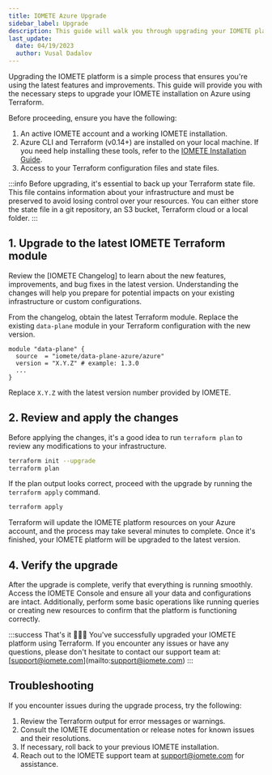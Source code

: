 ```yaml
---
title: IOMETE Azure Upgrade
sidebar_label: Upgrade
description: This guide will walk you through upgrading your IOMETE platform using Terraform on Azure.
last_update:
  date: 04/19/2023
  author: Vusal Dadalov
---
```


Upgrading the IOMETE platform is a simple process that ensures you're using the latest features and improvements. This guide will provide you with the necessary steps to upgrade your IOMETE installation on Azure using Terraform.

Before proceeding, ensure you have the following:
1.  An active IOMETE account and a working IOMETE installation.
2.  Azure CLI and Terraform (v0.14+) are installed on your local machine. If you need help installing these tools, refer to the [IOMETE Installation Guide](install).
3.  Access to your Terraform configuration files and state files.


:::info
Before upgrading, it's essential to back up your Terraform state file.
This file contains information about your infrastructure and must be preserved to avoid losing control over your resources.
You can either store the state file in a git repository, an S3 bucket, Terraform cloud or a local folder.
:::


## 1. Upgrade to the latest IOMETE Terraform module

Review the [IOMETE Changelog] to learn about the new features, improvements, and bug fixes in the latest version. Understanding the changes will help you prepare for potential impacts on your existing infrastructure or custom configurations.

From the changelog, obtain the latest Terraform module. Replace the existing `data-plane` module in your Terraform configuration with the new version.

```hcl
module "data-plane" {
  source  = "iomete/data-plane-azure/azure"
  version = "X.Y.Z" # example: 1.3.0
  ...
}
```
Replace `X.Y.Z` with the latest version number provided by IOMETE.


## 2. Review and apply the changes

Before applying the changes, it's a good idea to run `terraform plan` to review any modifications to your infrastructure.

```bash
terraform init --upgrade
terraform plan
```

If the plan output looks correct, proceed with the upgrade by running the `terraform apply` command.

```bash
terraform apply
```

Terraform will update the IOMETE platform resources on your Azure account, and the process may take several minutes to complete. 
Once it's finished, your IOMETE platform will be upgraded to the latest version.



## 4. Verify the upgrade

After the upgrade is complete, verify that everything is running smoothly. Access the IOMETE Console and ensure all your data and configurations are intact. Additionally, perform some basic operations like running queries or creating new resources to confirm that the platform is functioning correctly.


:::success That's it 🎉🎉🎉
You've successfully upgraded your IOMETE platform using Terraform. If you encounter any issues or have any questions, please don't hesitate to contact our support team at: \[<support@iomete.com>]\(mailto:support@iomete.com)
:::


## Troubleshooting

If you encounter issues during the upgrade process, try the following:

1.  Review the Terraform output for error messages or warnings.
2.  Consult the IOMETE documentation or release notes for known issues and their resolutions.
3.  If necessary, roll back to your previous IOMETE installation.
4.  Reach out to the IOMETE support team at <support@iomete.com> for assistance.

